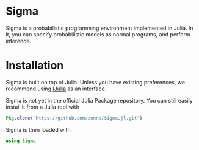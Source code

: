 # Sigma

Sigma is a probabilistic programming environment implemented in Julia.
In it, you can specify probabilistic models as normal programs, and perform inference.

# Installation

Sigma is built on top of Julia.  Unless you have existing preferences, we recommend using [IJulia](https://github.com/JuliaLang/IJulia.jl) as an interface.

Sigma is not yet in the official Julia Package repository.  You can still easily install it from a Julia repl with

```julia
Pkg.clone("https://github.com/zenna/Sigma.jl.git")
```

Sigma is then loaded with

```julia
using Sigma
```